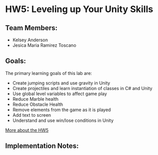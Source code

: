 # HW5: Leveling up Your Unity Skills

## Team Members:
* Kelsey Anderson
* Jesica Maria Ramirez Toscano

## Goals:

The primary learning goals of this lab are:
* Create jumping scripts and use gravity in Unity
* Create projectiles and learn instantiation of classes in C# and Unity
* Use global level variables to affect game play
* Reduce Marble health
* Reduce Obstacle Health
* Remove elements from the game as it is played
* Add text to screen
* Understand and use win/lose conditions in Unity

[More about the HW5](https://docs.google.com/document/u/1/d/e/2PACX-1vQTKAbtBLvtmtWqItUt3KYrw8a4aCy43U0P6jl6aQJofnuQfr-GJYuwHb-crgiq9NFeuDcdLTQW04Z4/pub)

## Implementation Notes:

